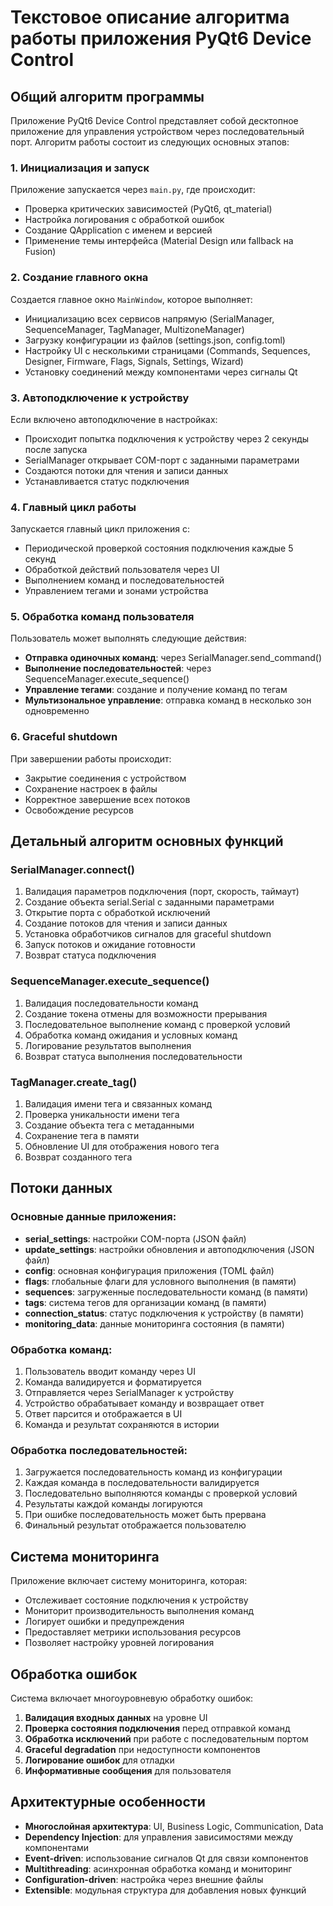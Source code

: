 # Текстовое описание алгоритма работы приложения PyQt6 Device Control

## Общий алгоритм программы

Приложение PyQt6 Device Control представляет собой десктопное приложение для управления устройством через последовательный порт. Алгоритм работы состоит из следующих основных этапов:

### 1. Инициализация и запуск
Приложение запускается через `main.py`, где происходит:
- Проверка критических зависимостей (PyQt6, qt_material)
- Настройка логирования с обработкой ошибок
- Создание QApplication с именем и версией
- Применение темы интерфейса (Material Design или fallback на Fusion)

### 2. Создание главного окна
Создается главное окно `MainWindow`, которое выполняет:
- Инициализацию всех сервисов напрямую (SerialManager, SequenceManager, TagManager, MultizoneManager)
- Загрузку конфигурации из файлов (settings.json, config.toml)
- Настройку UI с несколькими страницами (Commands, Sequences, Designer, Firmware, Flags, Signals, Settings, Wizard)
- Установку соединений между компонентами через сигналы Qt

### 3. Автоподключение к устройству
Если включено автоподключение в настройках:
- Происходит попытка подключения к устройству через 2 секунды после запуска
- SerialManager открывает COM-порт с заданными параметрами
- Создаются потоки для чтения и записи данных
- Устанавливается статус подключения

### 4. Главный цикл работы
Запускается главный цикл приложения с:
- Периодической проверкой состояния подключения каждые 5 секунд
- Обработкой действий пользователя через UI
- Выполнением команд и последовательностей
- Управлением тегами и зонами устройства

### 5. Обработка команд пользователя
Пользователь может выполнять следующие действия:
- **Отправка одиночных команд**: через SerialManager.send_command()
- **Выполнение последовательностей**: через SequenceManager.execute_sequence()
- **Управление тегами**: создание и получение команд по тегам
- **Мультизональное управление**: отправка команд в несколько зон одновременно

### 6. Graceful shutdown
При завершении работы происходит:
- Закрытие соединения с устройством
- Сохранение настроек в файлы
- Корректное завершение всех потоков
- Освобождение ресурсов

## Детальный алгоритм основных функций

### SerialManager.connect()
1. Валидация параметров подключения (порт, скорость, таймаут)
2. Создание объекта serial.Serial с заданными параметрами
3. Открытие порта с обработкой исключений
4. Создание потоков для чтения и записи данных
5. Установка обработчиков сигналов для graceful shutdown
6. Запуск потоков и ожидание готовности
7. Возврат статуса подключения

### SequenceManager.execute_sequence()
1. Валидация последовательности команд
2. Создание токена отмены для возможности прерывания
3. Последовательное выполнение команд с проверкой условий
4. Обработка команд ожидания и условных команд
5. Логирование результатов выполнения
6. Возврат статуса выполнения последовательности

### TagManager.create_tag()
1. Валидация имени тега и связанных команд
2. Проверка уникальности имени тега
3. Создание объекта тега с метаданными
4. Сохранение тега в памяти
5. Обновление UI для отображения нового тега
6. Возврат созданного тега

## Потоки данных

### Основные данные приложения:
- **serial_settings**: настройки COM-порта (JSON файл)
- **update_settings**: настройки обновления и автоподключения (JSON файл)
- **config**: основная конфигурация приложения (TOML файл)
- **flags**: глобальные флаги для условного выполнения (в памяти)
- **sequences**: загруженные последовательности команд (в памяти)
- **tags**: система тегов для организации команд (в памяти)
- **connection_status**: статус подключения к устройству (в памяти)
- **monitoring_data**: данные мониторинга состояния (в памяти)

### Обработка команд:
1. Пользователь вводит команду через UI
2. Команда валидируется и форматируется
3. Отправляется через SerialManager к устройству
4. Устройство обрабатывает команду и возвращает ответ
5. Ответ парсится и отображается в UI
6. Команда и результат сохраняются в истории

### Обработка последовательностей:
1. Загружается последовательность команд из конфигурации
2. Каждая команда в последовательности валидируется
3. Последовательно выполняются команды с проверкой условий
4. Результаты каждой команды логируются
5. При ошибке последовательность может быть прервана
6. Финальный результат отображается пользователю

## Система мониторинга

Приложение включает систему мониторинга, которая:
- Отслеживает состояние подключения к устройству
- Мониторит производительность выполнения команд
- Логирует ошибки и предупреждения
- Предоставляет метрики использования ресурсов
- Позволяет настройку уровней логирования

## Обработка ошибок

Система включает многоуровневую обработку ошибок:
1. **Валидация входных данных** на уровне UI
2. **Проверка состояния подключения** перед отправкой команд
3. **Обработка исключений** при работе с последовательным портом
4. **Graceful degradation** при недоступности компонентов
5. **Логирование ошибок** для отладки
6. **Информативные сообщения** для пользователя

## Архитектурные особенности

- **Многослойная архитектура**: UI, Business Logic, Communication, Data
- **Dependency Injection**: для управления зависимостями между компонентами
- **Event-driven**: использование сигналов Qt для связи компонентов
- **Multithreading**: асинхронная обработка команд и мониторинг
- **Configuration-driven**: настройка через внешние файлы
- **Extensible**: модульная структура для добавления новых функций
